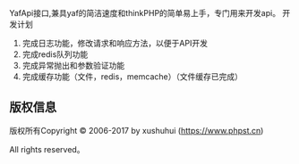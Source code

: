 
YafApi接口,兼具yaf的简洁速度和thinkPHP的简单易上手，专门用来开发api。
开发计划
1. 完成日志功能，修改请求和响应方法，以便于API开发
2. 完成redis队列功能
3. 完成异常抛出和参数验证功能
4. 完成缓存功能（文件，redis，memcache）（文件缓存已完成）




## 版权信息

版权所有Copyright © 2006-2017 by xushuhui  (https://www.phpst.cn)

All rights reserved。




